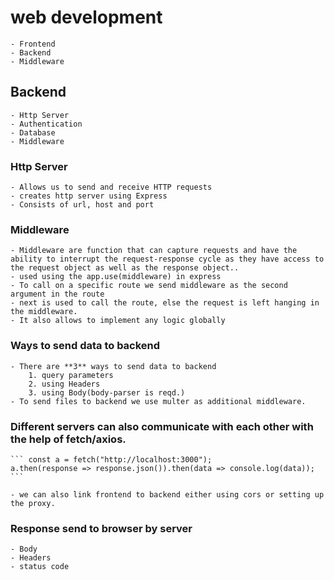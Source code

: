 # web development

    - Frontend
    - Backend
    - Middleware

## Backend

    - Http Server
    - Authentication
    - Database
    - Middleware

### Http Server

    - Allows us to send and receive HTTP requests
    - creates http server using Express
    - Consists of url, host and port

### Middleware

    - Middleware are function that can capture requests and have the ability to interrupt the request-response cycle as they have access to the request object as well as the response object..
    - used using the app.use(middleware) in express
    - To call on a specific route we send middleware as the second argument in the route
    - next is used to call the route, else the request is left hanging in the middleware.
    - It also allows to implement any logic globally

### Ways to send data to backend

    - There are **3** ways to send data to backend
        1. query parameters
        2. using Headers
        3. using Body(body-parser is reqd.)
    - To send files to backend we use multer as additional middleware.

### Different servers can also communicate with each other with the help of fetch/axios.

    ``` const a = fetch("http://localhost:3000");
    a.then(response => response.json()).then(data => console.log(data)); ```

    - we can also link frontend to backend either using cors or setting up the proxy.

### Response send to browser by server

    - Body
    - Headers
    - status code

